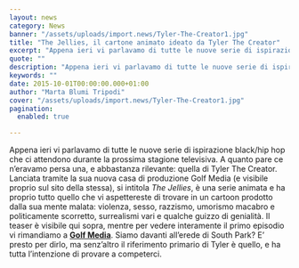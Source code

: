 ```yaml
---
layout: news
category: News
banner: "/assets/uploads/import.news/Tyler-The-Creator1.jpg"
title: "The Jellies, il cartone animato ideato da Tyler The Creator"
excerpt: "Appena ieri vi parlavamo di tutte le nuove serie di ispirazione black/hip hop che ci attendono durante la prossima stagione televisiva. A quanto pare ce n’eravamo persa una, e abbastanza rilevante: quella di Tyler The Creator. Lanciata tramite la sua nuova casa di produzione Golf Media (e visibile proprio sul sito della stessa), si intitola [&hellip"
quote: ""
description: "Appena ieri vi parlavamo di tutte le nuove serie di ispirazione black/hip hop che ci attendono durante la prossima stagione televisiva. A quanto pare ce n’eravamo persa una, e abbastanza rilevante: quella di Tyler The Creator. Lanciata tramite la sua nuova casa di produzione Golf Media (e visibile proprio sul sito della stessa), si intitola [&hellip"
keywords: ""
date: 2015-10-01T00:00:00.000+01:00
author: "Marta Blumi Tripodi"
cover: "/assets/uploads/import.news/Tyler-The-Creator1.jpg"
pagination:
  enabled: true

---
```


Appena ieri vi parlavamo di tutte le nuove serie di ispirazione black/hip hop che ci attendono durante la prossima stagione televisiva. A quanto pare ce n’eravamo persa una, e abbastanza rilevante: quella di Tyler The Creator. Lanciata tramite la sua nuova casa di produzione Golf Media (e visibile proprio sul sito della stessa), si intitola _The Jellies_, è una serie animata e ha proprio tutto quello che vi aspettereste di trovare in un cartoon prodotto dalla sua mente malata: violenza, sesso, razzismo, umorismo macabro e politicamente scorretto, surrealismi vari e qualche guizzo di genialità. Il teaser è visibile qui sopra, mentre per vedere interamente il primo episodio vi rimandiamo a **[Golf Media](https://subscribe.golfwang.com/)**. Siamo davanti all’erede di South Park? E’ presto per dirlo, ma senz’altro il riferimento primario di Tyler è quello, e ha tutta l’intenzione di provare a competerci.